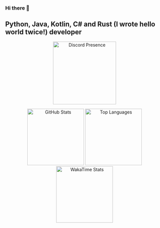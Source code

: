 ### Hi there 👋

## Python, Java, Kotlin, C# and Rust (I wrote hello world twice!) developer

<p align="center">
  <img alt="Discord Presence" src="https://lanyard.cnrad.dev/api/795651331721265153?idleMessage=Slacking&theme=dark&borderRadius=15px&hideBadges=true" height=200>
</p>
<p align="center">
  <img alt="GitHub Stats" src="https://github-readme-stats.vercel.app/api?username=GacekKosmatek&show_icons=true&count_private=true&icon_color=2c70cc&text_color=999999&bg_color=1a1c1f" height=180>
  <img alt="Top Languages" src="https://github-readme-stats.vercel.app/api/top-langs/?username=GacekKosmatek&langs_count=6&layout=compact&text_color=999999&bg_color=1a1c1f&hide=ShaderLab,HLSL" height=180>
  <img alt="WakaTime Stats" src="https://github-readme-stats.vercel.app/api/wakatime?username=GacekKosmatek&layout=compact&text_color=999999&bg_color=1a1c1f&langs_count=6" height=180>
</p>
